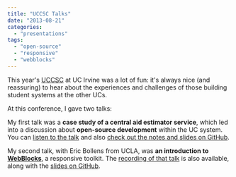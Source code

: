```yaml
---
title: "UCCSC Talks"
date: "2013-08-21"
categories: 
  - "presentations"
tags: 
  - "open-source"
  - "responsive"
  - "webblocks"
---
```


This year's [UCCSC](https://uccsc.uci.edu/) at UC Irvine was a lot of fun: it's always nice (and reassuring) to hear about the experiences and challenges of those building student systems at the other UCs.

At this conference, I gave two talks:

My first talk was a **case study of a central aid estimator service**, which led into a discussion about **open-source development** within the UC system. You can [listen to the talk](http://replay.uci.edu/clients/uccsc/SB01S_-_Let's_Share_-_A_Financial_Aid_Case_Study_-_MP4_with_Smart_Player_(Large)_-_20130806_09.34.45AM.html) and also [check out the notes and slides on GitHub](https://github.com/loganfranken/presentations/tree/master/lets-share-a-financial-aid-case-study).

My second talk, with Eric Bollens from UCLA, was **an introduction to [WebBlocks](https://github.com/ucla/WebBlocks)**, a responsive toolkit. The [recording of that talk](http://replay.uci.edu/clients/uccsc/LA13.html) is also available, along with the [slides on GitHub](http://ebollens.github.io/WebBlocks-presentations/introduction/).
